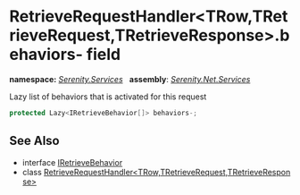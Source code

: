 # RetrieveRequestHandler&lt;TRow,TRetrieveRequest,TRetrieveResponse&gt;.behaviors- field
**namespace:** *[Serenity.Services](../../README.md#serenity.services-namespace)*   **assembly**: *[Serenity.Net.Services](../../README.md)*

Lazy list of behaviors that is activated for this request

```csharp
protected Lazy<IRetrieveBehavior[]> behaviors-;
```

## See Also

* interface [IRetrieveBehavior](../IRetrieveBehavior.md)
* class [RetrieveRequestHandler&lt;TRow,TRetrieveRequest,TRetrieveResponse&gt;](../RetrieveRequestHandler-3.md)